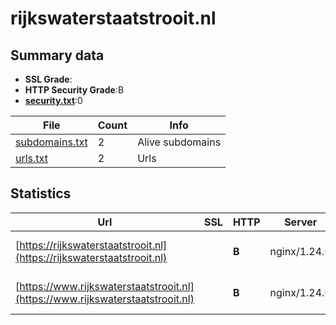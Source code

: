 

# rijkswaterstaatstrooit.nl
## Summary data


 - **SSL Grade**:
 - **HTTP Security Grade**:B
 - **[security.txt](https://www.digitaleoverheid.nl/nieuws/standaard-security-txt-nu-verplicht-voor-overheid/)**:0


| File       | Count | Info |
|------------|-------|------|
|[subdomains.txt](/data/rijkswaterstaatstrooit.nl/subdomains.txt)|2|Alive subdomains|
|[urls.txt](/data/rijkswaterstaatstrooit.nl/urls.txt)|2|Urls|


## Statistics


| Url | SSL | HTTP | Server | Cookie | HSTS | CORS | CTO | CSP | XFO | XXP | RP |FP| Tech |Title |
|--------|-------|-------|------|------|------|------|------|------|------|------|------|------|------|------|
|[https://rijkswaterstaatstrooit.nl](https://rijkswaterstaatstrooit.nl)| | **B**|nginx/1.24.0| |:white_check_mark: | | | | :white_check_mark: | | :white_check_mark: | |HSTS Nginx:1.24.0 Varnish:6.0|Strooikaart | Ri...|
|[https://www.rijkswaterstaatstrooit.nl](https://www.rijkswaterstaatstrooit.nl)| | **B**|nginx/1.24.0| |:white_check_mark: | | | | :white_check_mark: | | :white_check_mark: | |HSTS Nginx:1.24.0 Varnish:6.0|Strooikaart | Ri...|


